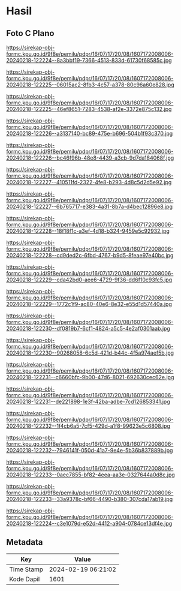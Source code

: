 # Hasil

## Foto C Plano

https://sirekap-obj-formc.kpu.go.id/9f8e/pemilu/pdpr/16/07/17/20/08/1607172008006-20240218-122224--8a3bbf19-7366-4513-833d-61730f68585c.jpg

https://sirekap-obj-formc.kpu.go.id/9f8e/pemilu/pdpr/16/07/17/20/08/1607172008006-20240218-122225--06015ac2-8fb3-4c57-a378-80c96a60e828.jpg

https://sirekap-obj-formc.kpu.go.id/9f8e/pemilu/pdpr/16/07/17/20/08/1607172008006-20240218-122225--46ef8651-7283-4538-af2e-3372e875c132.jpg

https://sirekap-obj-formc.kpu.go.id/9f8e/pemilu/pdpr/16/07/17/20/08/1607172008006-20240218-122226--a3137140-bc89-475e-b696-504b1f93c370.jpg

https://sirekap-obj-formc.kpu.go.id/9f8e/pemilu/pdpr/16/07/17/20/08/1607172008006-20240218-122226--bc46f96b-48e8-4439-a3cb-9d7da184068f.jpg

https://sirekap-obj-formc.kpu.go.id/9f8e/pemilu/pdpr/16/07/17/20/08/1607172008006-20240218-122227--410511fd-2322-4fe8-b293-4d8c5d2d5e92.jpg

https://sirekap-obj-formc.kpu.go.id/9f8e/pemilu/pdpr/16/07/17/20/08/1607172008006-20240218-122227--6b765717-e383-4a31-8b7a-d4bec12896e8.jpg

https://sirekap-obj-formc.kpu.go.id/9f8e/pemilu/pdpr/16/07/17/20/08/1607172008006-20240218-122228--18f18f1c-a3ef-4d18-b324-9459e5c92932.jpg

https://sirekap-obj-formc.kpu.go.id/9f8e/pemilu/pdpr/16/07/17/20/08/1607172008006-20240218-122228--cd9ded2c-6fbd-4767-b9d5-8feae97e40bc.jpg

https://sirekap-obj-formc.kpu.go.id/9f8e/pemilu/pdpr/16/07/17/20/08/1607172008006-20240218-122229--cda42bd0-aee6-4729-9f36-dd6f10c93fc5.jpg

https://sirekap-obj-formc.kpu.go.id/9f8e/pemilu/pdpr/16/07/17/20/08/1607172008006-20240218-122229--1772c1f9-ac80-40e6-8e32-e55d1d57440a.jpg

https://sirekap-obj-formc.kpu.go.id/9f8e/pemilu/pdpr/16/07/17/20/08/1607172008006-20240218-122230--df0819b7-6cf1-4824-a5c5-4e2af0301aab.jpg

https://sirekap-obj-formc.kpu.go.id/9f8e/pemilu/pdpr/16/07/17/20/08/1607172008006-20240218-122230--90268058-6c5d-421d-b44c-4f5a974aef5b.jpg

https://sirekap-obj-formc.kpu.go.id/9f8e/pemilu/pdpr/16/07/17/20/08/1607172008006-20240218-122231--c6660bfc-9b00-47d6-8021-692630cec62e.jpg

https://sirekap-obj-formc.kpu.go.id/9f8e/pemilu/pdpr/16/07/17/20/08/1607172008006-20240218-122231--de221898-1e3f-42ba-adbe-7cd126853341.jpg

https://sirekap-obj-formc.kpu.go.id/9f8e/pemilu/pdpr/16/07/17/20/08/1607172008006-20240218-122232--1f4cb6a5-7cf5-429d-a1f8-99623e5c6808.jpg

https://sirekap-obj-formc.kpu.go.id/9f8e/pemilu/pdpr/16/07/17/20/08/1607172008006-20240218-122232--7946141f-050d-41a7-9e4e-5b36b837889b.jpg

https://sirekap-obj-formc.kpu.go.id/9f8e/pemilu/pdpr/16/07/17/20/08/1607172008006-20240218-122233--0aec7855-bf82-4eea-aa3e-0327644a0d8c.jpg

https://sirekap-obj-formc.kpu.go.id/9f8e/pemilu/pdpr/16/07/17/20/08/1607172008006-20240218-122233--33a9378c-bf66-4490-b380-307cda17ab19.jpg

https://sirekap-obj-formc.kpu.go.id/9f8e/pemilu/pdpr/16/07/17/20/08/1607172008006-20240218-122224--c3e1079d-e52d-4412-a904-0784ce13df4e.jpg


## Metadata

| Key        | Value               |
| ---------- | ------------------- |
| Time Stamp | 2024-02-19 06:21:02 |
| Kode Dapil | 1601                |



